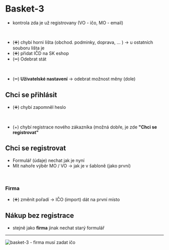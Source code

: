 # Basket-3
- kontrola zda je už registrovany (VO - ičo, MO - email)
<br>

- (➕) chybí horni lišta (obchod. podminky, doprava, ... ) -> u ostatních souboru lišta je
- (➕) přidat IČD na SK eshop
- (➖) Odebrat stát
<br>

- (➖) **Uživatelské nastavení** -> odebrat možnost měny (dole)


## Chci se přihlásit
- (➕) chybí zapomněl heslo 
<br>

- (+) chybí registrace nového zákazníka (možná dobře, je zde **"Chci se registrovat"**

## Chci se registrovat
- Formulář (údaje) nechat jak je nyní
- Mít nahoře výběr MO / VO -> jak je v šabloně (jako první)
<br>

### Firma

  - (➕) změnit pořadí -> IČO (import) dát na první místo

## Nákup bez registrace
- stejně jako **firma** jinak nechat starý formulář 

<hr>

![basket-3 - firma musí zadat ičo](https://user-images.githubusercontent.com/59166385/172784780-acb248c1-d813-4d43-91ae-fc525eed47d3.png)

